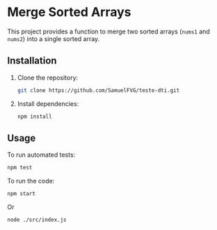 # Merge Sorted Arrays

This project provides a function to merge two sorted arrays (`nums1` and `nums2`) into a single sorted array.

## Installation

1. Clone the repository:

   ```bash
   git clone https://github.com/SamuelFVG/teste-dti.git

   ```

2. Install dependencies:

   ```bash
   npm install
   ```

## Usage

To run automated tests:

```bash
npm test
```

To run the code:

```bash
npm start
```

Or

```bash
node ./src/index.js
```
